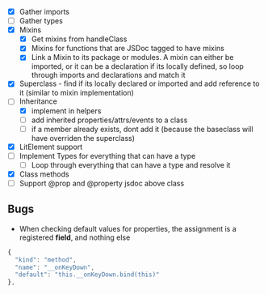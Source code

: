 - [x] Gather imports
- [ ] Gather types
- [x] Mixins
  - [x] Get mixins from handleClass
  - [x] Mixins for functions that are JSDoc tagged to have mixins
  - [x] Link a Mixin to its package or modules. A mixin can either be imported, or it can be a declaration if its locally defined, so loop through imports and declarations and match it
- [x] Superclass - find if its locally declared or imported and add reference to it (similar to mixin implementation)
- [ ] Inheritance
  - [x] implement in helpers
  - [ ] add inherited properties/attrs/events to a class
  - [ ] if a member already exists, dont add it (because the baseclass will have overriden the superclass)
- [x] LitElement support
- [ ] Implement Types for everything that can have a type
  - [ ] Loop through everything that can have a type and resolve it
- [x] Class methods
- [ ] Support @prop and @property jsdoc above class

## Bugs

- When checking default values for properties, the assignment is a registered **field**, and nothing else

```js
{
  "kind": "method",
  "name": "__onKeyDown",
  "default": "this.__onKeyDown.bind(this)"
},
```
